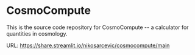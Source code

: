 # CosmoCompute

This is the source code repository for CosmoCompute -- a calculator for quantities in cosmology.

URL: https://share.streamlit.io/nikosarcevic/cosmocompute/main
